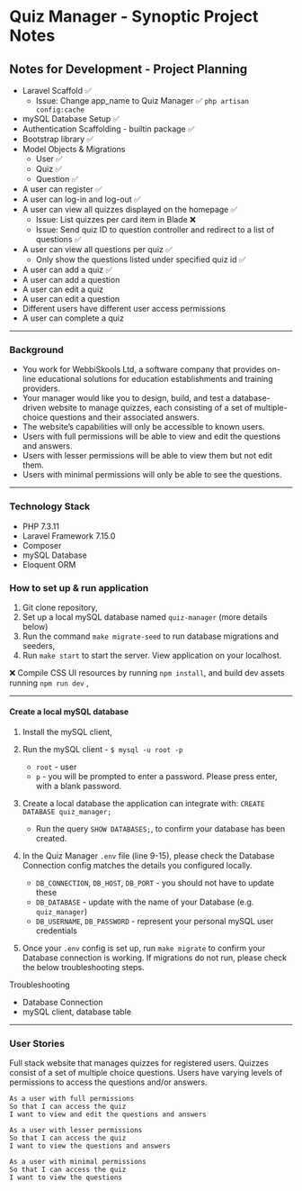 # Quiz Manager - Synoptic Project Notes  

## Notes for Development - Project Planning  

- Laravel Scaffold ✅
    - Issue: Change app_name to Quiz Manager ✅ `php artisan config:cache`
- mySQL Database Setup ✅ 
- Authentication Scaffolding - builtin package ✅  
- Bootstrap library ✅ 
- Model Objects & Migrations 
    - User ✅
    - Quiz ✅
    - Question ✅ 
- A user can register ✅ 
- A user can log-in and log-out ✅  
- A user can view all quizzes displayed on the homepage ✅
    - Issue: List quizzes per card item in Blade ❌
    - Issue: Send quiz ID to question controller and redirect to a list of questions ✅
- A user can view all questions per quiz ✅
    - Only show the questions listed under specified quiz id ✅
- A user can add a quiz ✅
- A user can add a question 
- A user can edit a quiz
- A user can edit a question 
- Different users have different user access permissions 
- A user can complete a quiz 

 -------------------------------------

### Background 

- You work for WebbiSkools Ltd, a software company that provides on-line educational solutions for education establishments and training providers. 
- Your manager would like you to design, build, and test a database-driven website to manage quizzes, each consisting of a set of multiple-choice questions and their associated answers. 
- The website’s capabilities will only be accessible to known users.
- Users with full permissions will be able to view and edit the questions and answers. 
- Users with lesser permissions will be able to view them but not edit them. 
- Users with minimal permissions will only be able to see the questions.
-------------------------------------

### Technology Stack
- PHP 7.3.11
- Laravel Framework 7.15.0
- Composer 
- mySQL Database 
- Eloquent ORM 

### How to set up & run application 
1. Git clone repository,
2. Set up a local  mySQL database named `quiz-manager` (more details below) 
3. Run the command `make migrate-seed` to run database migrations and seeders,
4. Run `make start` to start the server. View application on your localhost.

❌  Compile CSS UI resources by running `npm install`, and build dev assets running `npm run dev` ,

-------------------------------------
#### Create a local mySQL database
1. Install the  mySQL client,

2. Run the mySQL client - `$ mysql -u root -p`
    - `root` - user
    - `p` - you will be prompted to enter a password. Please press enter, with a blank password.

3. Create a local database the application can integrate with: `CREATE DATABASE quiz_manager;` 
    - Run the query `SHOW DATABASES;`, to confirm your database has been created.

4. In the Quiz Manager `.env` file (line 9-15), please check the Database Connection  config matches the details you configured locally. 
    - `DB_CONNECTION`, `DB_HOST`, `DB_PORT` - you should not have to update these
    - `DB_DATABASE` - update with the name of your Database (e.g. `quiz_manager`)
    - `DB_USERNAME`, `DB_PASSWORD` - represent your personal mySQL user credentials 

5. Once your `.env` config is set up, run `make migrate` to confirm your Database connection is working. If migrations do not run, please check the below troubleshooting steps.
 
 Troubleshooting
 - Database Connection
 - mySQL client, database table
-------------------------------------

### User Stories
Full stack website that manages quizzes for registered users. Quizzes consist of a set of multiple choice questions. Users have varying levels of permissions to access the questions and/or answers.   

```
As a user with full permissions
So that I can access the quiz
I want to view and edit the questions and answers 
```

```
As a user with lesser permissions
So that I can access the quiz
I want to view the questions and answers 
```

```
As a user with minimal permissions
So that I can access the quiz
I want to view the questions 
```

